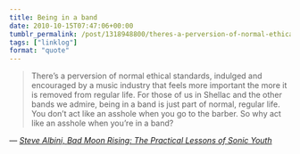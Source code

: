 ```yaml
---
title: Being in a band
date: 2010-10-15T07:47:06+00:00
tumblr_permalink: /post/1318948800/theres-a-perversion-of-normal-ethical-standards
tags: ["linklog"]
format: "quote"
---
```


> There&rsquo;s a perversion of normal ethical standards, indulged and encouraged by a music industry that feels more important the more it is removed from regular life. For those of us in Shellac and the other bands we admire, being in a band is just part of normal, regular life. You don&rsquo;t act like an asshole when you go to the barber. So why act like an asshole when you&rsquo;re in a band?

— <cite>[Steve Albini, _Bad Moon Rising: The Practical Lessons of Sonic Youth_](https://pitchfork.com/features/article/7871-bad-moon-rising-the-practical-lessons-of-sonic-youth/)</cite>

